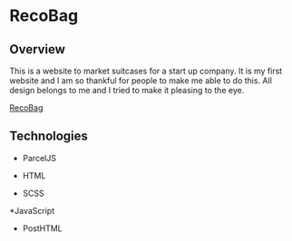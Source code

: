 # RecoBag

## Overview

This is a website to market suitcases for a start up company. It is my first website and I am so thankful for people to make me able to do this. All design belongs to me and I tried to make it pleasing to the eye.

[RecoBag ](http://recobag.com.tr/)

## Technologies

* ParcelJS

* HTML

* SCSS 

*JavaScript

* PostHTML



